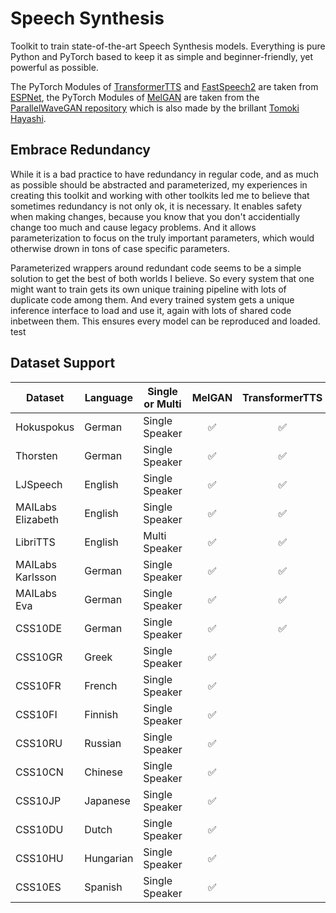 # Speech Synthesis

Toolkit to train state-of-the-art Speech Synthesis models. Everything is pure Python and PyTorch based to keep it as
simple and beginner-friendly, yet powerful as possible.

The PyTorch Modules of [TransformerTTS](https://arxiv.org/abs/1809.08895)
and [FastSpeech2](https://arxiv.org/abs/2006.04558) are taken from [ESPNet](https://github.com/espnet/espnet), the
PyTorch Modules of [MelGAN](https://arxiv.org/abs/1910.06711) are taken from
the [ParallelWaveGAN repository](https://github.com/kan-bayashi/ParallelWaveGAN) which is also made by the
brillant [Tomoki Hayashi](https://github.com/kan-bayashi).

## Embrace Redundancy

While it is a bad practice to have redundancy in regular code, and as much as possible should be abstracted and
parameterized, my experiences in creating this toolkit and working with other toolkits led me to believe that sometimes
redundancy is not only ok, it is necessary. It enables safety when making changes, because you know that you don't
accidentially change too much and cause legacy problems. And it allows parameterization to focus on the truly important
parameters, which would otherwise drown in tons of case specific parameters.

Parameterized wrappers around redundant code seems to be a simple solution to get the best of both worlds I believe. So
every system that one might want to train gets its own unique training pipeline with lots of duplicate code among them.
And every trained system gets a unique inference interface to load and use it, again with lots of shared code inbetween
them. This ensures every model can be reproduced and loaded. test

## Dataset Support

| Dataset      | Language  | Single or Multi     | MelGAN | TransformerTTS | FastSpeech2 | 
| -------------|-----------|---------------------| :-----:|:--------------:|:-----------:|
| Hokuspokus   | German    | Single Speaker      | ✅     | ✅            | ✅          |
| Thorsten     | German    | Single Speaker      | ✅     | ✅            | ✅          |
| LJSpeech     | English   | Single Speaker      | ✅     | ✅            | ✅          |
| MAILabs Elizabeth     | English   | Single Speaker      | ✅     | ✅            | ✅          |
| LibriTTS      | English   | Multi Speaker       | ✅     | ✅            | ✅          |
| MAILabs Karlsson      | German    | Single Speaker      | ✅     | ✅            | ✅          |
| MAILabs Eva      | German    | Single Speaker      | ✅     | ✅            | ✅          |
| CSS10DE      | German    | Single Speaker      | ✅     | ✅            | ✅          |
| CSS10GR      | Greek     | Single Speaker      | ✅     |                |             |
| CSS10FR      | French    | Single Speaker      | ✅     |                |             |
| CSS10FI      | Finnish   | Single Speaker      | ✅     |                |             |
| CSS10RU      | Russian   | Single Speaker      | ✅     |                |             |
| CSS10CN      | Chinese   | Single Speaker      | ✅     |                |             |
| CSS10JP      | Japanese  | Single Speaker      | ✅     |                |             |
| CSS10DU      | Dutch     | Single Speaker      | ✅     |                |             |
| CSS10HU      | Hungarian | Single Speaker      | ✅     |                |             |
| CSS10ES      | Spanish   | Single Speaker      | ✅     |                |             |

